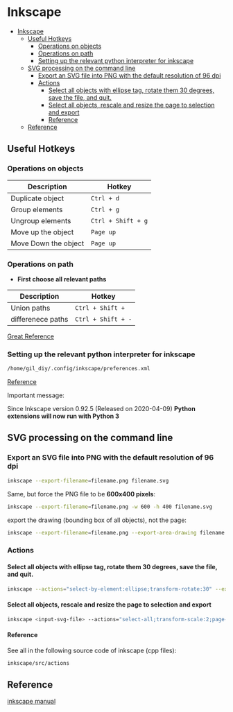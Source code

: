 # Inkscape

<!--ts-->
* [Inkscape](#inkscape)
   * [Useful Hotkeys](#useful-hotkeys)
      * [Operations on objects](#operations-on-objects)
      * [Operations on path](#operations-on-path)
      * [Setting up the relevant python interpreter for inkscape](#setting-up-the-relevant-python-interpreter-for-inkscape)
   * [SVG processing on the command line](#svg-processing-on-the-command-line)
      * [Export an SVG file into PNG with the default resolution of 96 dpi](#export-an-svg-file-into-png-with-the-default-resolution-of-96-dpi)
      * [Actions](#actions)
         * [Select all objects with ellipse tag, rotate them 30 degrees, save the file, and quit.](#select-all-objects-with-ellipse-tag-rotate-them-30-degrees-save-the-file-and-quit)
         * [Select all objects, rescale and resize the page to selection and export](#select-all-objects-rescale-and-resize-the-page-to-selection-and-export)
         * [Reference](#reference)
   * [Reference](#reference-1)

<!-- Created by https://github.com/ekalinin/github-markdown-toc -->
<!-- Added by: gil_diy, at: Sun 26 Feb 2023 01:32:02 AM IST -->

<!--te-->

## Useful Hotkeys

###  Operations on objects

Description | Hotkey
------------|-----
Duplicate object | `Ctrl + d`
Group elements | `Ctrl + g`
Ungroup elements | `Ctrl + Shift + g`
Move up the object | `Page up`
Move Down the object | `Page up`

###  Operations on path

* **First choose all relevant paths**

Description | Hotkey
------------|-----
Union paths | `Ctrl + Shift +`
differenece paths | `Ctrl + Shift + -`

[Great Reference](https://www.youtube.com/watch?v=jxhR9aT6crU)


### Setting up the relevant python interpreter for inkscape 

```bash
/home/gil_diy/.config/inkscape/preferences.xml
```

[Reference](https://wiki.inkscape.org/wiki/index.php/Extension_Interpreters)

Important message:

Since Inkscape version 0.92.5 (Released on 2020-04-09) 
**Python extensions will now run with Python 3**


## SVG processing on the command line

### Export an SVG file into PNG with the default resolution of 96 dpi

```bash
inkscape --export-filename=filename.png filename.svg
```


Same, but force the PNG file to be **600x400 pixels**:

```bash
inkscape --export-filename=filename.png -w 600 -h 400 filename.svg
```


export the drawing (bounding box of all objects), not the page:

```bash
inkscape --export-filename=filename.png --export-area-drawing filename.svg
```
### Actions

#### Select all objects with ellipse tag, rotate them 30 degrees, save the file, and quit.

```bash
inkscape --actions="select-by-element:ellipse;transform-rotate:30" --export-overwrite filename.svg
```


#### Select all objects, rescale and resize the page to selection and export

```bash
inkscape <input-svg-file> --actions="select-all;transform-scale:2;page-fit-to-selection" --
```


#### Reference

See all in the following source code of inkscape (cpp files):

```bash
inkscape/src/actions
```

## Reference

[inkscape manual](https://inkscape.org/doc/inkscape-man.html)